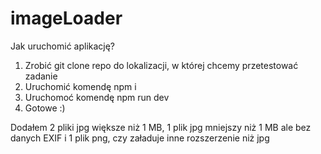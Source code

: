 # imageLoader

Jak uruchomić aplikację?

1. Zrobić git clone repo do lokalizacji, w której chcemy przetestować zadanie
2. Uruchomić komendę npm i
3. Uruchomoć komendę npm run dev
4. Gotowe :)

Dodałem 2 pliki jpg większe niż 1 MB, 1 plik jpg mniejszy niż 1 MB ale bez danych EXIF i 1 plik png, czy załaduje inne rozszerzenie niż jpg